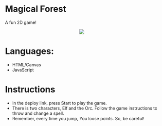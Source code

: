 # Magical Forest

A fun 2D game!

<div align="center">
  <img src="https://res.cloudinary.com/ddz8awd1y/image/upload/c_scale,h_644/v1585595251/magical-forest_lqy0vp.png" />
</div>

# Languages:
- HTML/Canvas
- JavaScript

# Instructions

- In the deploy link, press Start to play the game.
- There is two characters, Elf and the Orc. Follow the game instructions to throw and change a spell.
- Remember, every time you jump, You loose points. So, be careful!
